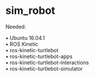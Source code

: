 # sim_robot

Needed:  

• Ubuntu 16.04.1  
• ROS Kinetic  
• ros-kinetic-turtlebot  
• ros-kinetic-turtlebot-apps  
• ros-kinetic-turtlebot-interactions  
• ros-kinetic-turtlebot-simulator   
